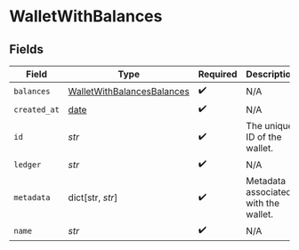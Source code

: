 # WalletWithBalances


## Fields

| Field                                                                           | Type                                                                            | Required                                                                        | Description                                                                     |
| ------------------------------------------------------------------------------- | ------------------------------------------------------------------------------- | ------------------------------------------------------------------------------- | ------------------------------------------------------------------------------- |
| `balances`                                                                      | [WalletWithBalancesBalances](../../models/shared/walletwithbalancesbalances.md) | :heavy_check_mark:                                                              | N/A                                                                             |
| `created_at`                                                                    | [date](https://docs.python.org/3/library/datetime.html#date-objects)            | :heavy_check_mark:                                                              | N/A                                                                             |
| `id`                                                                            | *str*                                                                           | :heavy_check_mark:                                                              | The unique ID of the wallet.                                                    |
| `ledger`                                                                        | *str*                                                                           | :heavy_check_mark:                                                              | N/A                                                                             |
| `metadata`                                                                      | dict[str, *str*]                                                                | :heavy_check_mark:                                                              | Metadata associated with the wallet.                                            |
| `name`                                                                          | *str*                                                                           | :heavy_check_mark:                                                              | N/A                                                                             |